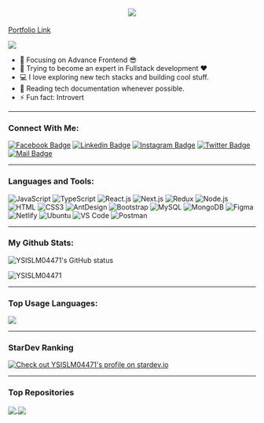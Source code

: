 <h1 align="center">
  <a href="https://git.io/typing-svg">
    <img src="https://readme-typing-svg.demolab.com/?lines=Hello,+There!+👋; Me, Md. Likhon+Mia....;Nice+to+meet+you!&center=true&size=30">
  </a>
</h1>

 <a href="https://portfolio-seven-woad-35.vercel.app/">Portfolio Link</a>

![](https://komarev.com/ghpvc/?username=YSISLM04471&color=brightgreen)

- 🔭 Focusing on Advance Frontend 😎
- 🌱 Trying to become an expert in Fullstack development ❤
- 💻 I love exploring new tech stacks and building cool stuff.
- 📰 Reading tech documentation whenever possible.
- ⚡ Fun fact: Introvert

---

### Connect With Me:

[![Facebook Badge](https://img.shields.io/badge/Facebook-1877F2?style=for-the-badge&logo=facebook&logoColor=white)](https://www.facebook.com/ysislm74/)
[![Linkedin Badge](https://img.shields.io/badge/LinkedIn-0077B5?style=for-the-badge&logo=linkedin&logoColor=white)](https://www.linkedin.com/in/FelineShield/) [![Instagram Badge](https://img.shields.io/badge/Instagram-E4405F?style=for-the-badge&logo=instagram&logoColor=white)](https://www.instagram.com/ysislm/)
[![Twitter Badge](https://img.shields.io/badge/Twitter-1DA1F2?style=for-the-badge&logo=twitter&logoColor=white)](https://twitter.com/FelineShield)
[![Mail Badge](https://img.shields.io/badge/Gmail-D14836?style=for-the-badge&logo=gmail&logoColor=white)](mailto:likhon15-3916@diu.edu.bd)

---

### Languages and Tools:

![JavaScript](https://img.shields.io/badge/JavaScript-F7DF1E?style=flat-square&logo=javascript&logoColor=black)
![TypeScript](https://img.shields.io/badge/TypeScript-007ACC?style=flat-square&logo=typescript&logoColor=white)
![React.js](https://img.shields.io/badge/React.js-0081CB?style=flat-square&logo=react&logoColor=61DAFB)
![Next.js](https://img.shields.io/badge/Next.js-f7f7f7?style=flastic&logo=Next.js&logoColor=000000)
![Redux](https://img.shields.io/badge/Redux-black?style=flastic&logo=Redux&logoColor=764ABC)
![Node.js](https://img.shields.io/badge/Node.js-43853D?style=flat-square&logo=node.js&logoColor=white)
![HTML](https://img.shields.io/badge/HTML5-E34F26?style=flat-square&logo=html5&logoColor=white)
![CSS3](https://img.shields.io/badge/CSS3-1572B6?style=flat-square&logo=css3&logoColor=white)
![AntDesign](https://img.shields.io/badge/AntDesign-f7f7f7?style=flastic&logo=AntDesign&logoColor=0170FE)
![Bootstrap](https://img.shields.io/badge/Bootstrap-563D7C?style=flat-square&logo=bootstrap&logoColor=white)
![MySQL](https://img.shields.io/badge/MySQL-005C84?style=flat-square&logo=mysql&logoColor=white)
![MongoDB](https://img.shields.io/badge/MongoDB-F7F7F7?style=flat-square&logo=mongodb&logoColor=49A248)
![Figma](https://img.shields.io/badge/Figma-f7f7f7?style=flastic&logo=Figma&logoColor=F24E1E)
![Netlify](https://img.shields.io/badge/Netlify-00C7B7?style=flat-square&logo=netlify&logoColor=white)
![Ubuntu](https://img.shields.io/badge/Ubuntu-E05924?style=flat-square&logo=ubuntu&logoColor=black)
![VS Code](https://img.shields.io/badge/VisualStudio-2C2B30?style=flastic&logo=VisualStudioCode&logoColor=007ACC)
![Postman](https://img.shields.io/badge/Postman-f7f7f7?style=flastic&logo=Postman&logoColor=FF6C37)

---

### My Github Stats:

<p>
  <img align="center" src="https://github-readme-stats.vercel.app/api?username=YSISLM04471&show_icons=true&include_all_commits=true&theme=nightowl&hide_border=true" alt="YSISLM04471's GitHub status" />
</p>
<p>
  <img align="center" src="https://github-readme-streak-stats.herokuapp.com/?user=YSISLM04471&theme=nightowl" alt="YSISLM04471" />
</p>

---

### Top Usage Languages:

<img align="center" src="https://github-readme-stats.vercel.app/api/top-langs/?username=YSISLM04471&layout=compact&theme=yeblu&hide_border=true&&langs_count=8" />

---

### StarDev Ranking

<a href="https://stardev.io/developers/YSISLM04471"><img alt="Check out YSISLM04471's profile on stardev.io" src="https://stardev.io/developers/YSISLM04471/badge/languages/locality.svg" /></a>

---

### Top Repositories

<a href="https://github.com/YSISLM04471/bruteforcecatlkn6dec">
  <img align="center" src="https://github-readme-stats.vercel.app/api/pin/?username=YSISLM04471&repo=bruteforcecatlkn6dec&theme=nightowl" />
</a>
<a href="https://github.com/YSISLM04471/PHP-CRUD-MySQL-with-Bootstrap">
  <img align="center" src="https://github-readme-stats.vercel.app/api/pin/?username=YSISLM04471&repo=PHP-CRUD-MySQL-with-Bootstrap&theme=nightowl" />
</a>
